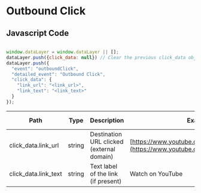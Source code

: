 # Outbound Click

## Javascript Code
```js

window.dataLayer = window.dataLayer || [];
dataLayer.push({click_data: null}) // Clear the previous click_data object.
dataLayer.push({
  "event": "outboundClick",
  "detailed_event": "Outbound Click",
  "click_data": {
    "link_url": "<link_url>",
    "link_text": "<link_text>"
  }
});
```

| Path                   | Type   | Description                               | Example                                                              | Pattern | Min Length | Max Length | Minimum | Maximum | Multiple Of |
| ---------------------- | ------ | ----------------------------------------- | -------------------------------------------------------------------- | ------- | ---------- | ---------- | ------- | ------- | ----------- |
| click\_data.link\_url  | string | Destination URL clicked (external domain) | [https://www.youtube.com/@Further_Worldwide](https://www.youtube.com/@Further_Worldwide) |         |            |            |         |         |             |
| click\_data.link\_text | string | Text label of the link (if present)       | Watch on YouTube                                                     |         |            |            |         |         |             |
